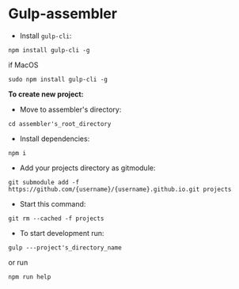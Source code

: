 # Gulp-assembler
* Install `gulp-cli`:
```
npm install gulp-cli -g
```
if MacOS
```
sudo npm install gulp-cli -g
```

**To create new project:**
* Move to assembler's directory:
```
cd assembler's_root_directory
```
* Install dependencies:
```
npm i
```
* Add your projects directory as gitmodule:
```
git submodule add -f https://github.com/{username}/{username}.github.io.git projects
```
* Start this command:
```
git rm --cached -f projects
```
* To start development run:
```
gulp ---project's_directory_name
```
or run
```
npm run help
```
